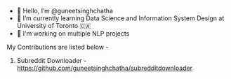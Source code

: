 - 👋 Hello, I’m @guneetsinghchatha
- 🌱 I’m currently learning Data Science and Information System Design at University of Toronto 🇨🇦
- 💞️ I'm working on multiple NLP projects

My Contributions are listed below -

1. Subreddit Downloader - https://github.com/guneetsinghchatha/subredditdownloader
